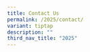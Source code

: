 ```yaml
---
title: Contact Us
permalink: /2025/contact/
variant: tiptap
description: ""
third_nav_title: "2025"
---
```

